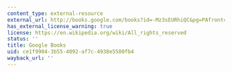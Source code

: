 ```yaml
---
content_type: external-resource
external_url: http://books.google.com/books?id=-Mz3sEURhiQC&pg=PAfrontcover
has_external_license_warning: true
license: https://en.wikipedia.org/wiki/All_rights_reserved
status: ''
title: Google Books
uid: ce1f9904-3b55-4092-af7c-4938e5580fb4
wayback_url: ''
---
```

